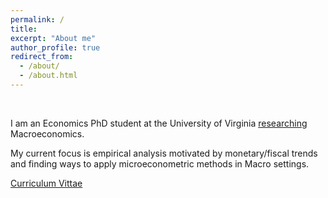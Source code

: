 ```yaml
---
permalink: /
title: 
excerpt: "About me"
author_profile: true
redirect_from: 
  - /about/
  - /about.html
---
```


&nbsp;


I am an Economics PhD student at the University of Virginia [researching](https://paulbousquet.github.io/research/) Macroeconomics. 

My current focus is empirical analysis motivated by monetary/fiscal trends and finding ways to apply microeconometric methods in Macro settings.

[Curriculum Vittae](https://paulbousquet.github.io/WebsitePDFs/BousquetCV.pdf) 
